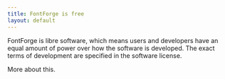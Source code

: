 ```yaml
---
title: FontForge is free
layout: default
---
```


FontForge is libre software, which means users and developers have an equal
amount of power over how the software is developed. The exact terms of
development are specified in the software license.

More about this. 